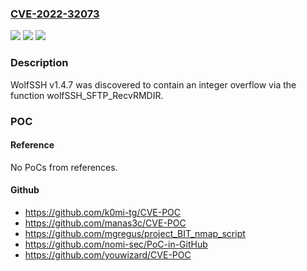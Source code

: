 ### [CVE-2022-32073](https://cve.mitre.org/cgi-bin/cvename.cgi?name=CVE-2022-32073)
![](https://img.shields.io/static/v1?label=Product&message=n%2Fa&color=blue)
![](https://img.shields.io/static/v1?label=Version&message=n%2Fa&color=blue)
![](https://img.shields.io/static/v1?label=Vulnerability&message=n%2Fa&color=brighgreen)

### Description

WolfSSH v1.4.7 was discovered to contain an integer overflow via the function wolfSSH_SFTP_RecvRMDIR.

### POC

#### Reference
No PoCs from references.

#### Github
- https://github.com/k0mi-tg/CVE-POC
- https://github.com/manas3c/CVE-POC
- https://github.com/mgregus/project_BIT_nmap_script
- https://github.com/nomi-sec/PoC-in-GitHub
- https://github.com/youwizard/CVE-POC

